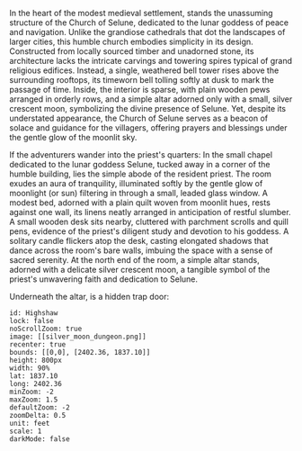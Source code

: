 In the heart of the modest medieval settlement, stands the unassuming structure of the Church of Selune, dedicated to the lunar goddess of peace and navigation. Unlike the grandiose cathedrals that dot the landscapes of larger cities, this humble church embodies simplicity in its design. Constructed from locally sourced timber and unadorned stone, its architecture lacks the intricate carvings and towering spires typical of grand religious edifices. Instead, a single, weathered bell tower rises above the surrounding rooftops, its timeworn bell tolling softly at dusk to mark the passage of time. Inside, the interior is sparse, with plain wooden pews arranged in orderly rows, and a simple altar adorned only with a small, silver crescent moon, symbolizing the divine presence of Selune. Yet, despite its understated appearance, the Church of Selune serves as a beacon of solace and guidance for the villagers, offering prayers and blessings under the gentle glow of the moonlit sky.

If the adventurers wander into the priest's quarters:
In the small chapel dedicated to the lunar goddess Selune, tucked away in a corner of the humble building, lies the simple abode of the resident priest. The room exudes an aura of tranquility, illuminated softly by the gentle glow of moonlight (or sun) filtering in through a small, leaded glass window. A modest bed, adorned with a plain quilt woven from moonlit hues, rests against one wall, its linens neatly arranged in anticipation of restful slumber. A small wooden desk sits nearby, cluttered with parchment scrolls and quill pens, evidence of the priest's diligent study and devotion to his goddess. A solitary candle flickers atop the desk, casting elongated shadows that dance across the room's bare walls, imbuing the space with a sense of sacred serenity. At the north end of the room, a simple altar stands, adorned with a delicate silver crescent moon, a tangible symbol of the priest's unwavering faith and dedication to Selune.

Underneath the altar, is a hidden trap door:

```leaflet  
id: Highshaw 
lock: false
noScrollZoom: true
image: [[silver_moon_dungeon.png]]
recenter: true
bounds: [[0,0], [2402.36, 1837.10]]  
height: 800px  
width: 90%
lat: 1837.10
long: 2402.36
minZoom: -2 
maxZoom: 1.5  
defaultZoom: -2  
zoomDelta: 0.5    
unit: feet  
scale: 1  
darkMode: false 
```
